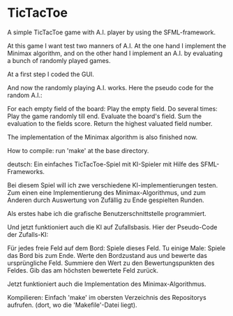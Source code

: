 # TicTacToe
A simple TicTacToe game with A.I. player by using the SFML-framework.

At this game I want test two manners of A.I.
At the one hand I implement the Minimax algorithm,
and on the other hand I implement an A.I. by evaluating
a bunch of randomly played games.

At a first step I coded the GUI.

And now the randomly playing A.I. works.
Here the pseudo code for the random A.I.:

For each empty field of the board:
    Play the empty field.
    Do several times:
        Play the game randomly till end.
        Evaluate the board's field.
        Sum the evaluation to the fields score.
Return the highest valuated field number.

The implementation of the Minimax algorithm is also finished now.

How to compile:
run 'make' at the base directory.


deutsch:
Ein einfaches TicTacToe-Spiel mit KI-Spieler mit Hilfe des SFML-Frameworks.

Bei diesem Spiel will ich zwe verschiedene KI-implementierungen testen.
Zum einen eine Implementierung des Minimax-Algorithmus, und
zum Anderen durch Auswertung von Zufällig zu Ende gespielten Runden.

Als erstes habe ich die grafische Benutzerschnittstelle programmiert.

Und jetzt funktioniert auch die KI auf Zufallsbasis.
Hier der Pseudo-Code der Zufalls-KI:

Für jedes freie Feld auf dem Bord:
    Spiele dieses Feld.
    Tu einige Male:
        Spiele das Bord bis zum Ende.
        Werte den Bordzustand aus und bewerte das ursprüngliche Feld.
        Summiere den Wert zu den Bewertungspunkten des Feldes.
Gib das am höchsten bewertete Feld zurück.

Jetzt funktioniert auch die Implementation des Minimax-Algorithmus.

Kompilieren:
Einfach 'make' im obersten Verzeichnis des Repositorys aufrufen.
(dort, wo die 'Makefile'-Datei liegt).

